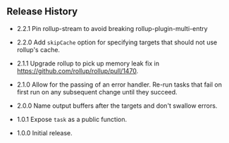 ## Release History

* 2.2.1 Pin rollup-stream to avoid breaking rollup-plugin-multi-entry

* 2.2.0 Add `skipCache` option for specifying targets that should not use rollup's cache.
* 2.1.1 Upgrade rollup to pick up memory leak fix in https://github.com/rollup/rollup/pull/1470.
* 2.1.0 Allow for the passing of an error handler. Re-run tasks that fail on first run on any
  subsequent change until they succeed.
* 2.0.0 Name output buffers after the targets and don't swallow errors.
* 1.0.1 Expose `task` as a public function.
* 1.0.0 Initial release.
